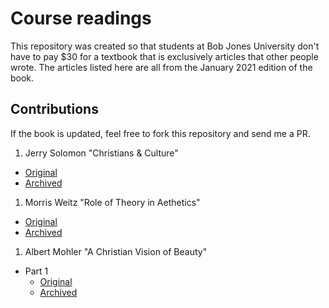 # Course readings
This repository was created so that students at Bob Jones University don't have to pay $30 for a textbook that is exclusively articles that other people wrote. The articles listed here are all from the January 2021 edition of the book. 
## Contributions
If the book is updated, feel free to fork this repository and send me a PR.

1. Jerry Solomon "Christians & Culture"
  * [Original](http://www.leaderu.com/orgs/probe/docs/xns_cult.html)
  * [Archived](https://web.archive.org/web/20120523015434/http://www.leaderu.com/orgs/probe/docs/xns_cult.html)
1. Morris Weitz "Role of Theory in Aethetics"
  * [Original](https://www2.hawaii.edu/~freeman/courses/phil330/24.%20The%20Role%20of%20Theory%20in%20Aesthetics.pdf)
  * [Archived](https://web.archive.org/web/20220105132932/http://www2.hawaii.edu/~freeman/courses/phil330/24.%20The%20Role%20of%20Theory%20in%20Aesthetics.pdf)
1. Albert Mohler "A Christian Vision of Beauty"
  * Part 1
    * [Original](https://albertmohler.com/2005/11/16/a-christian-vision-of-beauty-part-one)
    * [Archived](https://web.archive.org/web/20220110051919/https://albertmohler.com/2005/11/16/a-christian-vision-of-beauty-part-one)
  
